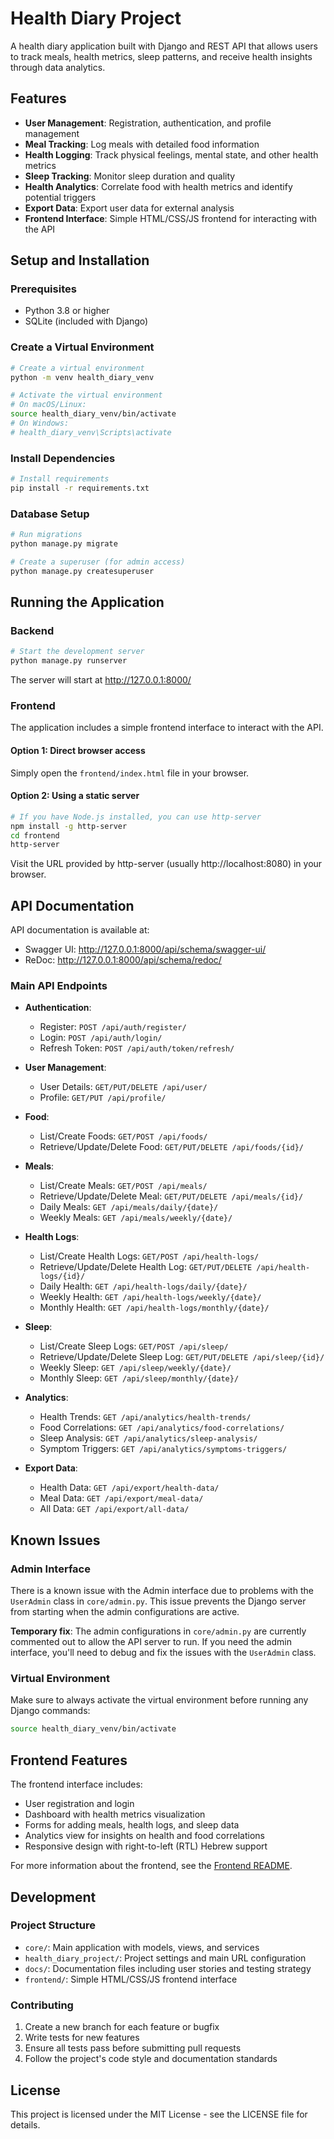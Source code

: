 # Health Diary Project

A health diary application built with Django and REST API that allows users to track meals, health metrics, sleep patterns, and receive health insights through data analytics.

## Features

- **User Management**: Registration, authentication, and profile management
- **Meal Tracking**: Log meals with detailed food information
- **Health Logging**: Track physical feelings, mental state, and other health metrics
- **Sleep Tracking**: Monitor sleep duration and quality
- **Health Analytics**: Correlate food with health metrics and identify potential triggers
- **Export Data**: Export user data for external analysis
- **Frontend Interface**: Simple HTML/CSS/JS frontend for interacting with the API

## Setup and Installation

### Prerequisites

- Python 3.8 or higher
- SQLite (included with Django)

### Create a Virtual Environment

```bash
# Create a virtual environment
python -m venv health_diary_venv

# Activate the virtual environment
# On macOS/Linux:
source health_diary_venv/bin/activate
# On Windows:
# health_diary_venv\Scripts\activate
```

### Install Dependencies

```bash
# Install requirements
pip install -r requirements.txt
```

### Database Setup

```bash
# Run migrations
python manage.py migrate

# Create a superuser (for admin access)
python manage.py createsuperuser
```

## Running the Application

### Backend

```bash
# Start the development server
python manage.py runserver
```

The server will start at http://127.0.0.1:8000/

### Frontend

The application includes a simple frontend interface to interact with the API.

#### Option 1: Direct browser access
Simply open the `frontend/index.html` file in your browser.

#### Option 2: Using a static server
```bash
# If you have Node.js installed, you can use http-server
npm install -g http-server
cd frontend
http-server
```

Visit the URL provided by http-server (usually http://localhost:8080) in your browser.

## API Documentation

API documentation is available at:
- Swagger UI: http://127.0.0.1:8000/api/schema/swagger-ui/
- ReDoc: http://127.0.0.1:8000/api/schema/redoc/

### Main API Endpoints

- **Authentication**:
  - Register: `POST /api/auth/register/`
  - Login: `POST /api/auth/login/`
  - Refresh Token: `POST /api/auth/token/refresh/`

- **User Management**:
  - User Details: `GET/PUT/DELETE /api/user/`
  - Profile: `GET/PUT /api/profile/`

- **Food**:
  - List/Create Foods: `GET/POST /api/foods/`
  - Retrieve/Update/Delete Food: `GET/PUT/DELETE /api/foods/{id}/`

- **Meals**:
  - List/Create Meals: `GET/POST /api/meals/`
  - Retrieve/Update/Delete Meal: `GET/PUT/DELETE /api/meals/{id}/`
  - Daily Meals: `GET /api/meals/daily/{date}/`
  - Weekly Meals: `GET /api/meals/weekly/{date}/`

- **Health Logs**:
  - List/Create Health Logs: `GET/POST /api/health-logs/`
  - Retrieve/Update/Delete Health Log: `GET/PUT/DELETE /api/health-logs/{id}/`
  - Daily Health: `GET /api/health-logs/daily/{date}/`
  - Weekly Health: `GET /api/health-logs/weekly/{date}/`
  - Monthly Health: `GET /api/health-logs/monthly/{date}/`

- **Sleep**:
  - List/Create Sleep Logs: `GET/POST /api/sleep/`
  - Retrieve/Update/Delete Sleep Log: `GET/PUT/DELETE /api/sleep/{id}/`
  - Weekly Sleep: `GET /api/sleep/weekly/{date}/`
  - Monthly Sleep: `GET /api/sleep/monthly/{date}/`

- **Analytics**:
  - Health Trends: `GET /api/analytics/health-trends/`
  - Food Correlations: `GET /api/analytics/food-correlations/`
  - Sleep Analysis: `GET /api/analytics/sleep-analysis/`
  - Symptom Triggers: `GET /api/analytics/symptoms-triggers/`

- **Export Data**:
  - Health Data: `GET /api/export/health-data/`
  - Meal Data: `GET /api/export/meal-data/`
  - All Data: `GET /api/export/all-data/`

## Known Issues

### Admin Interface

There is a known issue with the Admin interface due to problems with the `UserAdmin` class in `core/admin.py`. This issue prevents the Django server from starting when the admin configurations are active.

**Temporary fix**: The admin configurations in `core/admin.py` are currently commented out to allow the API server to run. If you need the admin interface, you'll need to debug and fix the issues with the `UserAdmin` class.

### Virtual Environment

Make sure to always activate the virtual environment before running any Django commands:

```bash
source health_diary_venv/bin/activate
```

## Frontend Features

The frontend interface includes:

- User registration and login
- Dashboard with health metrics visualization
- Forms for adding meals, health logs, and sleep data
- Analytics view for insights on health and food correlations
- Responsive design with right-to-left (RTL) Hebrew support

For more information about the frontend, see the [Frontend README](frontend/README.md).

## Development

### Project Structure

- `core/`: Main application with models, views, and services
- `health_diary_project/`: Project settings and main URL configuration
- `docs/`: Documentation files including user stories and testing strategy
- `frontend/`: Simple HTML/CSS/JS frontend interface

### Contributing

1. Create a new branch for each feature or bugfix
2. Write tests for new features
3. Ensure all tests pass before submitting pull requests
4. Follow the project's code style and documentation standards

## License

This project is licensed under the MIT License - see the LICENSE file for details. 